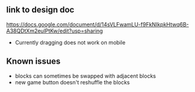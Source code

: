 ## link to design doc

https://docs.google.com/document/d/14sVLFwamLU-f9FkNIkpkHtwq6B-A38QDtXm2eulPtKw/edit?usp=sharing

- Currently dragging does not work on mobile

## Known issues

- blocks can sometimes be swapped with adjacent blocks
- new game button doesn't reshuffle the blocks
